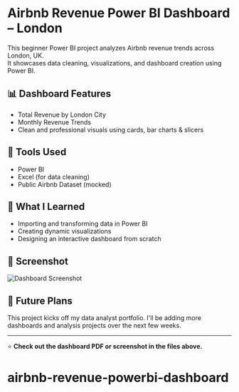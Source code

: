 # Airbnb Revenue Power BI Dashboard – London

This beginner Power BI project analyzes Airbnb revenue trends across London, UK.  
It showcases data cleaning, visualizations, and dashboard creation using Power BI.

## 📊 Dashboard Features
- Total Revenue by London City
- Monthly Revenue Trends
- Clean and professional visuals using cards, bar charts & slicers

## 📁 Tools Used
- Power BI
- Excel (for data cleaning)
- Public Airbnb Dataset (mocked)

## 🧠 What I Learned
- Importing and transforming data in Power BI
- Creating dynamic visualizations
- Designing an interactive dashboard from scratch

## 📸 Screenshot
![Dashboard Screenshot](dashboard.png)


## 🚀 Future Plans
This project kicks off my data analyst portfolio. I'll be adding more dashboards and analysis projects over the next few weeks.

---

⭐ **Check out the dashboard PDF or screenshot in the files above.**
# airbnb-revenue-powerbi-dashboard
